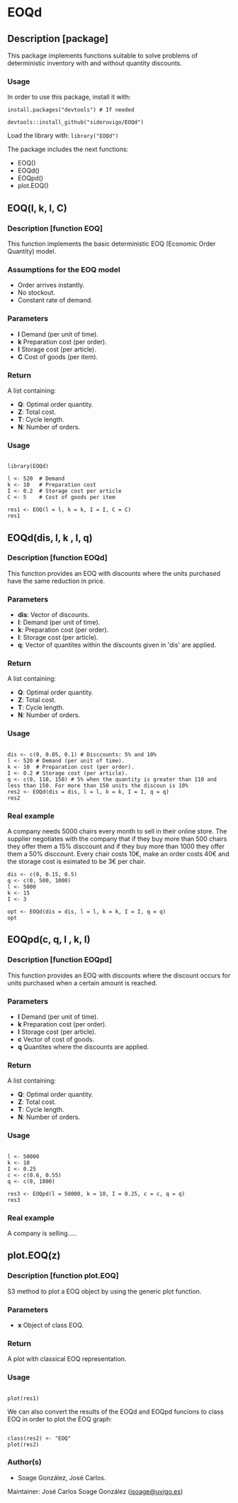 # EOQd

## Description [package]

This package implements functions suitable to solve problems of deterministic inventory with and without quantity discounts. 

### Usage

In order to use this package, install it with:
```{r, eval=T, fig.align='center',message = FALSE, fig.height = 4, fig.width = 6, warning = FALSE, comment=""}
install.packages("devtools") # If needed

devtools::install_github("sidoruvigo/EOQd")
```
Load the library with:  `library("EOQd")`

The package includes the next functions:
+ EOQ()
+ EOQd()
+ EOQpd()
+ plot.EOQ()

## EOQ(l, k, I, C)

### Description [function EOQ] 

This function implements the basic deterministic EOQ (Economic Order Quantity) model.

### Assumptions for the EOQ model

+ Order arrives instantly.
+ No stockout.
+ Constant rate of demand.

### Parameters

+ **l** Demand (per unit of time).
+ **k** Preparation cost (per order).
+ **I** Storage cost (per article).
+ **C** Cost of goods (per item).

### Return

A list containing:

+ **Q**: Optimal order quantity.
+ **Z**: Total cost.
+ **T**: Cycle length.
+ **N**: Number of orders.


### Usage

```{r, eval=T, fig.align='center',message = FALSE, fig.height = 4, fig.width = 6, warning = FALSE, comment=""}

library(EOQd)

l <- 520  # Demand
k <- 10   # Preparation cost
I <- 0.2  # Storage cost per article
C <- 5    # Cost of goods per item

res1 <- EOQ(l = l, k = k, I = I, C = C)
res1

```


## EOQd(dis, l, k , I, q)

### Description [function EOQd] 

This function provides an EOQ with discounts where the units purchased have the same reduction in price.


### Parameters

+ **dis**: Vector of discounts.
+ **l**: Demand (per unit of time).
+ **k**: Preparation cost (per order).
+ **I**: Storage cost (per article).
+ **q**: Vector of quantites within the discounts given in 'dis' are applied.

### Return

A list containing:

+ **Q**: Optimal order quantity.
+ **Z**: Total cost.
+ **T**: Cycle length.
+ **N**: Number of orders.


### Usage

```{r, eval=T, fig.align='center',message = FALSE, fig.height = 4, fig.width = 6, warning = FALSE, comment=""}

dis <- c(0, 0.05, 0.1) # Disccounts: 5% and 10%
l <- 520 # Demand (per unit of time).
k <- 10  # Preparation cost (per order).
I <- 0.2 # Storage cost (per article).
q <- c(0, 110, 150) # 5% when the quantity is greater than 110 and less than 150. For more than 150 units the discoun is 10%
res2 <- EOQd(dis = dis, l = l, k = k, I = I, q = q)
res2
```

### Real example

A company needs 5000 chairs every month to sell in their online store. The supplier negotiates with the company that if they buy more than 500 chairs they offer them a 15% disccount and if they buy more than 1000 they offer them a 50% disccount. Every chair costs 10€, make an order costs 40€ and the storage cost is esimated to be 3€ per chair.

```{r, eval=T, fig.align='center',message = FALSE, fig.height = 4, fig.width = 6, warning = FALSE, comment=""}
dis <- c(0, 0.15, 0.5)
q <- c(0, 500, 1000)
l <- 5000
k <- 15
I <- 3

opt <- EOQd(dis = dis, l = l, k = k, I = I, q = q)
opt
```


## EOQpd(c, q, l , k, I)

### Description [function EOQpd] 

This function provides an EOQ with discounts where the discount occurs for units purchased when a certain amount is reached.


### Parameters

+ **l** Demand (per unit of time).
+ **k** Preparation cost (per order).
+ **I** Storage cost (per article).
+ **c** Vector of cost of goods.
+ **q** Quantites where the discounts are applied.

### Return

A list containing:
+ **Q**: Optimal order quantity.
+ **Z**: Total cost.
+ **T**: Cycle length.
+ **N**: Number of orders.


### Usage

```{r, eval=T, fig.align='center',message = FALSE, fig.height = 4, fig.width = 6, warning = FALSE, comment=""}

l <- 50000
k <- 10
I <- 0.25
c <- c(0.6, 0.55)
q <- c(0, 1000)

res3 <- EOQpd(l = 50000, k = 10, I = 0.25, c = c, q = q)
res3
```

### Real example

A company is selling.....



## plot.EOQ(z)

### Description [function plot.EOQ] 

S3 method to plot a EOQ object by using the generic plot function.


### Parameters

+ **x** Object of class EOQ.


### Return

A plot with classical EOQ representation.


### Usage

```{r, eval=T, fig.align='center',message = FALSE, fig.height = 4, fig.width = 6, warning = FALSE, comment=""}

plot(res1)

```

We can also convert the results of the EOQd and EOQpd funcions to class EOQ in order to plot the EOQ graph:

```{r, eval=T, fig.align='center',message = FALSE, fig.height = 4, fig.width = 6, warning = FALSE, comment=""}

class(res2) <- "EOQ"
plot(res2)

```


### Author(s)

+ Soage González, José Carlos.

Maintainer: José Carlos Soage González (jsoage@uvigo.es)

	


